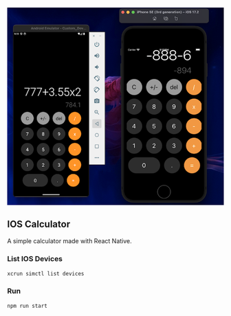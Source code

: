 <img
   src='./docs/calc.png'
/>

## IOS Calculator

A simple calculator made with React Native.

### List IOS Devices

```
xcrun simctl list devices
```

### Run

```
npm run start
```
